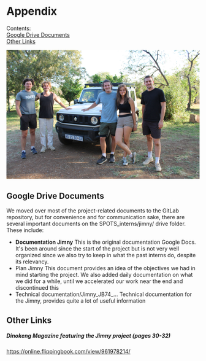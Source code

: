 
# Appendix

Contents: <br>
[Google Drive Documents](https://github.com/Axel-Barbelanne/jimny-wiki/wiki/Appendix#google-drive-documents) <br>
[Other Links](https://github.com/Axel-Barbelanne/jimny-wiki/wiki/Appendix#other-links)


<img src="https://github.com/Axel-Barbelanne/jimny-wiki/blob/main/images/spots_interns.JPG" width="600">

## Google Drive Documents

We moved over most of the project-related documents to the GitLab repository, but for convenience and for communication sake, there are several important documents on the SPOTS_interns/jimny/ drive folder. These include:

- **Documentation Jimny**
	This is the original documentation Google Docs. It's been around since the start of the project but is not very well organized since we also try to keep in what the past interns do, despite its relevancy.
- Plan Jimny
	This document provides an idea of the objectives we had in mind starting the project. We also added daily documentation on what we did for a while, until we accelerated our work near the end and discontinued this
- Technical documentation/Jimny_JB74_...
	Technical documentation for the Jimny, provides quite a lot of useful information


## Other Links

##### Dinokeng Magazine featuring the Jimny project (pages 30-32)

https://online.flippingbook.com/view/961978214/